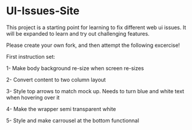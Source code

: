 UI-Issues-Site
==============

This project is a starting point for learning to fix different web ui issues. It will be expanded to learn and try out challenging features.

Please create your own fork, and then attempt the following excercise!

First instruction set:

1- Make body background re-size when screen re-sizes

2- Convert content to two column layout

3- Style top arrows to match mock up.  Needs to turn blue and white text when hovering over it

4- Make the wrapper semi transparent white

5- Style and make carrousel at the bottom functionnal


